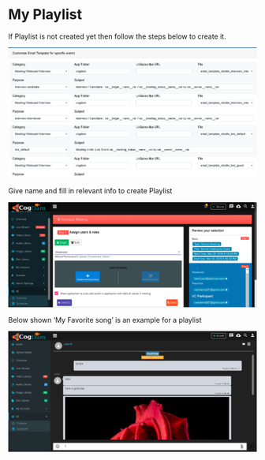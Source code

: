 # My Playlist

If Playlist is not created yet then follow the steps below to create it.

![](../.gitbook/assets/image%20%2895%29.png)

Give name and fill in relevant info to create Playlist

![](../.gitbook/assets/image%20%28198%29.png)

Below shown ‘My Favorite song’ is an example for a playlist

![](../.gitbook/assets/image%20%2826%29.png)


